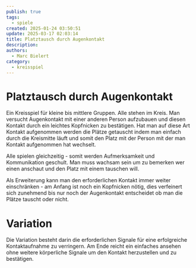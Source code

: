 ```yaml
---
publish: true
tags:
  - spiele
created: 2025-01-24 03:50:51
update: 2025-03-17 02:03:14
title: Platztausch durch Augenkontakt
description: 
authors:
  - Marc Bielert
category:
  - kreisspiel
---
```


# Platztausch durch Augenkontakt

Ein Kreisspiel für kleine bis mittlere Gruppen.
Alle stehen im Kreis. Man versucht Augenkontakt mit einer anderen Person aufzubauen und diesen Kontakt durch ein leichtes Kopfnicken zu bestätigen. Hat man auf diese Art Kontakt aufgenommen werden die Plätze getauscht indem man einfach durch die Kreismitte läuft und somit den Platz mit der Person mit der man Kontakt aufgenommen hat wechselt.

Alle spielen gleichzeitig - somit werden Aufmerksamkeit und Kommunikation geschult. Man muss wachsam sein um zu bemerken wer einen anschaut und den Platz mit einem tauschen will.

Als Erweiterung kann man den erforderlichen Kontakt immer weiter einschränken - am Anfang ist noch ein Kopfnicken nötig, dies verfeinert sich zunehmend bis nur noch der Augenkontakt entscheidet ob man die Plätze tauscht oder nicht.

# Variation

Die Variation besteht darin die erforderlichen Signale für eine erfolgreiche Kontaktaufnahme zu verringern.
Am Ende reicht ein einfaches ansehen ohne weitere körperliche Signale um den Kontakt herzustellen und zu bestätigen.